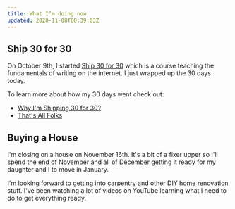 ```yaml
---
title: What I’m doing now
updated: 2020-11-08T00:39:03Z
---
```


## Ship 30 for 30

On October 9th, I started [Ship 30 for 30](https://www.ship30for30.com/) which is a course teaching the fundamentals of writing on the internet. I just wrapped up the 30 days today.

To learn more about how my 30 days went check out:
* [Why I'm Shipping 30 for 30?](/why-im-shipping-30-for-30/)
* [That's All Folks](/thats-all-folks/)


## Buying a House

I'm closing on a house on November 16th. It's a bit of a fixer upper so I'll spend the end of November and all of December getting it ready for my daughter and I to move in January.

I'm looking forward to getting into carpentry and other DIY home renovation stuff. I've been watching a lot of videos on YouTube learning what I need to do to get everything ready.
